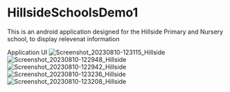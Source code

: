 # HillsideSchoolsDemo1
This is an android application designed for the Hillside Primary and Nursery school, to display relevenat information

Application UI
![Screenshot_20230810-123115_Hillside](https://github.com/Tre7o/HillsideSchoolsDemo1/assets/98259545/e972e191-d832-4dc1-8adc-87ef44b1af30)
![Screenshot_20230810-122948_Hillside](https://github.com/Tre7o/HillsideSchoolsDemo1/assets/98259545/c7e21027-6866-4d65-aa8f-f674c3bdd9b4)
![Screenshot_20230810-122942_Hillside](https://github.com/Tre7o/HillsideSchoolsDemo1/assets/98259545/1162cf2f-bbcd-4e98-bb4a-6ae6cbf06ba3)
![Screenshot_20230810-123236_Hillside](https://github.com/Tre7o/HillsideSchoolsDemo1/assets/98259545/eb1aafc2-3669-4527-aa91-47a9d8e7de3c)
![Screenshot_20230810-123208_Hillside](https://github.com/Tre7o/HillsideSchoolsDemo1/assets/98259545/439ce023-26ee-45af-88fe-0e822dc569a7)
